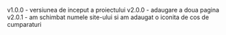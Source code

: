 v1.0.0 - versiunea de inceput a proiectului
v2.0.0 - adaugare a doua pagina 
v2.0.1 - am schimbat numele site-ului si am adaugat o iconita de cos de cumparaturi
